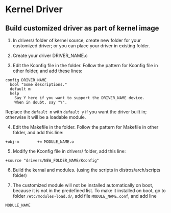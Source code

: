 # Kernel Driver

## Build customized driver as part of kernel image

1. In drivers/ folder of kernel source, create new folder for your customized
driver; or you can place your driver in existing folder.

2. Create your driver DRIVER_NAME.c

3. Edit the Kconfig file in the folder. Follow the pattern for Kconfig file in
other folder, and add these lines:

```
config DRIVER_NAME
  bool "Some descriptions."
  default m
  help
    Say Y here if you want to support the DRIVER_NAME device.
    When in doubt, say "Y".
```

Replace the `default m` with `default y` if you want the driver built in;
otherwise it will be a loadable module.

4. Edit the Makefile in the folder. Follow the pattern for Makefile in other
folder, and add this line:

```
+obj-m        += MODULE_NAME.o
```

5. Modify the Kconfig file in drivers/ folder, add this line:

```
+source "drivers/NEW_FOLDER_NAME/Kconfig"
```

6. Build the kernal and modules. (using the scripts in distros/arch/scripts
folder)

7. The customized module will not be installed automatically on boot, because it
is not in the predefined list. To make it installed on boot, go to folder
`/etc/modules-load.d/`, add file `MODULE_NAME.conf`, and add line

```
MODULE_NAME
```
